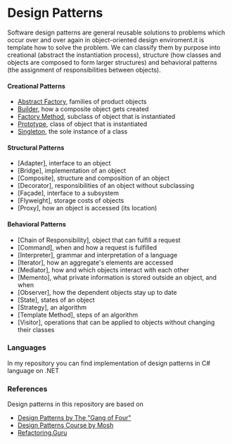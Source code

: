 # Design Patterns
Software design patterns are general reusable solutions to problems which occur
over and over again in object-oriented design enviroment.it is template how
to solve the problem. We can classify them by purpose into creational (abstract 
the instantiation process), structure (how classes and objects are composed to form 
larger structures) and behavioral patterns (the assignment of responsibilities between 
objects).  

#### Creational Patterns 
- [Abstract Factory], families of product objects
- [Builder], how a composite object gets created
- [Factory Method], subclass of object that is instantiated
- [Prototype], class of object that is instantiated
- [Singleton], the sole instance of a class 
#### Structural Patterns
- [Adapter], interface to an object
- [Bridge], implementation of an object 
- [Composite], structure and composition of an object
- [Decorator], responsibilities of an object without subclassing
- [Façade], interface to a subsystem
- [Flyweight], storage costs of objects
- [Proxy], how an object is accessed (its location)
#### Behavioral Patterns
- [Chain of Responsibility], object that can fulfill a request
- [Command], when and how a request is fulfilled
- [Interpreter], grammar and interpretation of a language
- [Iterator], how an aggregate's elements are accessed
- [Mediator], how and which objects interact with each other
- [Memento], what private information is stored outside an object, and when 
- [Observer], how the dependent objects stay up to date
- [State], states of an object
- [Strategy], an algorithm
- [Template Method], steps of an algorithm
- [Visitor], operations that can be applied to objects without changing their classes

### Languages
In my repository you can find implementation of design patterns in C# language on .NET

### References
Design patterns in this repository are based on

* [Design Patterns by The "Gang of Four"]
* [Design Patterns Course by Mosh]
* [Refactoring.Guru]

[Design Patterns by The "Gang of Four"]: https://en.wikipedia.org/wiki/Design_Patterns
[Design Patterns Course by Mosh]: https://codewithmosh.com/p/design-patterns
[Refactoring.Guru]: https://refactoring.guru/design-patterns

[Abstract Factory]: https://github.com/mehdi-kve/DesignPatterns/tree/main/Creational%20Design%20Patterns/Abstract%20Factory
[Builder]: https://github.com/mehdi-kve/DesignPatterns/tree/main/Creational%20Design%20Patterns/Builder
[Factory Method]: https://github.com/mehdi-kve/DesignPatterns/tree/main/Creational%20Design%20Patterns/Factory%20Method
[Prototype]: https://github.com/mehdi-kve/DesignPatterns/tree/main/Creational%20Design%20Patterns/Prototype
[Singleton]: https://github.com/mehdi-kve/DesignPatterns/tree/main/Creational%20Design%20Patterns/Singleton
